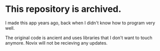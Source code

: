 # This repository is archived.

I made this app years ago, back when I didn't know how to program very well. 

The original code is ancient and uses libraries that I don't want to touch anymore. Novix will not be recieving any updates.
